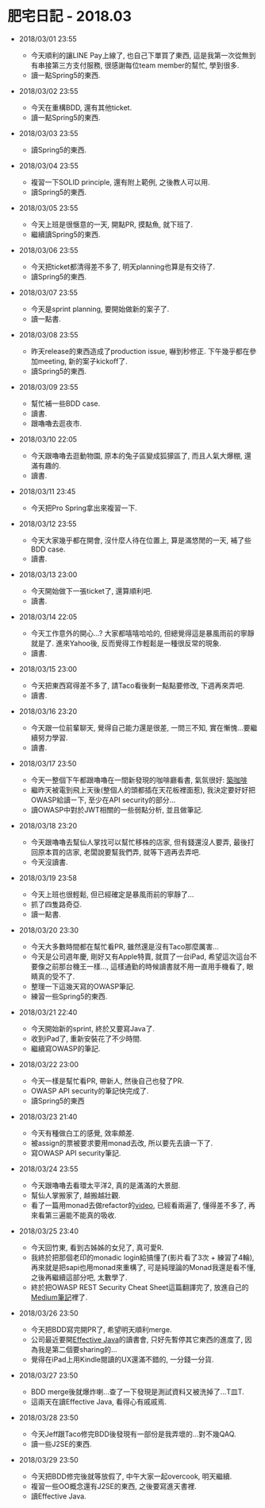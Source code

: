 # 肥宅日記 - 2018.03

* 2018/03/01 23:55
    * 今天順利的讓LINE Pay上線了, 也自己下單買了東西, 這是我第一次從無到有串接第三方支付服務, 很感謝每位team member的幫忙, 學到很多.
    * 讀一點Spring5的東西.

* 2018/03/02 23:55
    * 今天在重構BDD, 還有其他ticket.
    * 讀一點Spring5的東西.

* 2018/03/03 23:55
    * 讀Spring5的東西.

* 2018/03/04 23:55
    * 複習一下SOLID principle, 還有附上範例, 之後教人可以用.
    * 讀Spring5的東西.

* 2018/03/05 23:55
    * 今天上班是很愜意的一天, 開點PR, 摸點魚, 就下班了.
    * 繼續讀Spring5的東西.

* 2018/03/06 23:55
    * 今天把ticket都清得差不多了, 明天planning也算是有交待了.
    * 讀Spring5的東西.

* 2018/03/07 23:55
    * 今天是sprint planning, 要開始做新的案子了.
    * 讀一點書.

* 2018/03/08 23:55
    * 昨天release的東西造成了production issue, 嚇到秒修正. 下午幾乎都在參加meeting, 新的案子kickoff了.
    * 讀Spring5的東西.

* 2018/03/09 23:55
    * 幫忙補一些BDD case.
    * 讀書.
    * 跟嚕嚕去逛夜市.

* 2018/03/10 22:05
    * 今天跟嚕嚕去逛動物園, 原本的兔子區變成狐獴區了, 而且人氣大爆棚, 還滿有趣的.
    * 讀書.

* 2018/03/11 23:45
    * 今天把Pro Spring拿出來複習一下.

* 2018/03/12 23:55
    * 今天大家幾乎都在開會, 沒什麼人待在位置上, 算是滿悠閒的一天, 補了些BDD case.
    * 讀書.

* 2018/03/13 23:00
    * 今天開始做下一張ticket了, 還算順利吧.
    * 讀書.

* 2018/03/14 22:05
    * 今天工作意外的開心...? 大家都嘻嘻哈哈的, 但總覺得這是暴風雨前的寧靜就是了. 進來Yahoo後, 反而覺得工作輕鬆是一種很反常的現象.
    * 讀書.

* 2018/03/15 23:00
    * 今天把東西寫得差不多了, 請Taco看後剩一點點要修改, 下週再來弄吧.
    * 讀書.

* 2018/03/16 23:20
    * 今天跟一位前輩聊天, 覺得自己能力還是很差, 一問三不知, 實在慚愧...要繼續努力學習.
    * 讀書.

* 2018/03/17 23:50
    * 今天一整個下午都跟嚕嚕在一間新發現的咖啡廳看書, 氣氛很好: [築咖啡](http://www.zhucoffee.com/)
    * 繼昨天被電到飛上天後(整個人的頭都插在天花板裡面惹), 我決定要好好把OWASP給讀ㄧ下, 至少在API security的部分...
    * 讀OWASP中對於JWT相關的一些弱點分析, 並且做筆記.

* 2018/03/18 23:20
    * 今天跟嚕嚕去幫仙人掌找可以幫忙移株的店家, 但有錢還沒人要弄, 最後打回原本買的店家, 老闆說要幫我們弄, 就等下週再去弄吧.
    * 今天沒讀書.

* 2018/03/19 23:58
    * 今天上班也很輕鬆, 但已經確定是暴風雨前的寧靜了...
    * 抓了四隻路奇亞.
    * 讀一點書.

* 2018/03/20 23:30
    * 今天大多數時間都在幫忙看PR, 雖然還是沒有Taco那麼厲害...
    * 今天是公司週年慶, 剛好又有Apple特賣, 就買了一台iPad, 希望這次這台不要像之前那台機王一樣..., 這樣通勤的時候讀書就不用一直用手機看了, 眼睛真的受不了.
    * 整理一下這幾天寫的OWASP筆記.
    * 練習一些Spring5的東西.

* 2018/03/21 22:40
    * 今天開始新的sprint, 終於又要寫Java了.
    * 收到iPad了, 重新安裝花了不少時間.
    * 繼續寫OWASP的筆記.

* 2018/03/22 23:00
    * 今天一樣是幫忙看PR, 帶新人, 然後自己也發了PR.
    * OWASP API security的筆記快完成了.
    * 讀Spring5的東西

* 2018/03/23 21:40
    * 今天有種做白工的感覺, 效率頗差.
    * 被assign的票被要求要用monad去改, 所以要先去讀一下了.
    * 寫OWASP API security筆記.

* 2018/03/24 23:55
    * 今天跟嚕嚕去看環太平洋2, 真的是滿滿的大景甜.
    * 幫仙人掌搬家了, 越搬越壯觀.
    * 看了一篇用monad去做refactor的[video](https://www.youtube.com/watch?v=_ykDhFYRaQ8&t=203s), 已經看兩遍了, 懂得差不多了, 再來看第三遍能不能真的吸收.

* 2018/03/25 23:40
    * 今天回竹東, 看到古姊姊的女兒了, 真可愛R.
    * 我終於把那個老印的monadic login給搞懂了(影片看了3次 + 練習了4輪), 再來就是把sapi也用monad來重構了, 可是純理論的Monad我還是看不懂, 之後再繼續這部分吧, 太數學了.
    * 終於把OWASP REST Security Cheat Sheet這篇翻譯完了, 放進自己的[Medium筆記](https://medium.com/@clu1022/owasp-rest-security-cheat-sheet-ccab1c29ec99)裡了.

* 2018/03/26 23:50
    * 今天把BDD寫完開PR了, 希望明天順利merge.
    * 公司最近要開[Effective Java](https://www.amazon.com/Effective-Java-3rd-Joshua-Bloch/dp/0134685997/ref=mt_paperback?_encoding=UTF8&me=)的讀書會, 只好先暫停其它東西的進度了, 因為我是第二個要sharing的...
    * 覺得在iPad上用Kindle閱讀的UX還滿不錯的, 一分錢一分貨.

* 2018/03/27 23:50
    * BDD merge後就爆炸喇...查了一下發現是測試資料又被洗掉了...T皿T.
    * 這兩天在讀Effective Java, 看得心有戚戚焉.

* 2018/03/28 23:50
    * 今天Jeff跟Taco修完BDD後發現有一部份是我弄壞的...對不幾QAQ.
    * 讀一些J2SE的東西.

* 2018/03/29 23:50
    * 今天把BDD修完後就等放假了, 中午大家一起overcook, 明天繼續.
    * 複習一些OO概念還有J2SE的東西, 之後要寫進天書裡.
    * 讀Effective Java.
